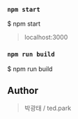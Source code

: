 ### `npm start`

$ npm start
> localhost:3000

### `npm run build`

$ npm run build

## Author

>박광태 / ted.park
